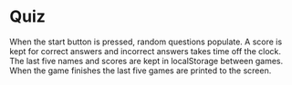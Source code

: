 # Quiz

When the start button is pressed, random questions populate.  A score is kept for correct answers and incorrect answers takes time off the clock.  The last five names and scores are kept in localStorage between games.  When the game finishes the last five games are printed to the screen.